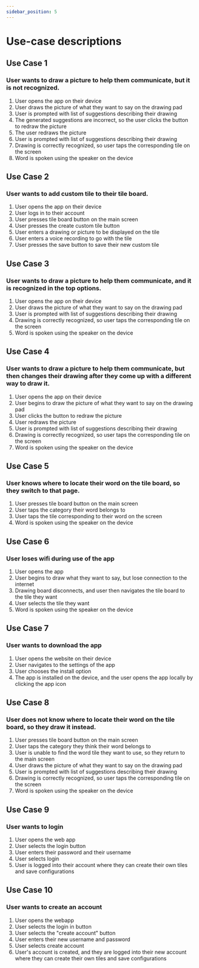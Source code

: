 ```yaml
---
sidebar_position: 5
---
```


# Use-case descriptions

## Use Case 1
### User wants to draw a picture to help them communicate, but it is not recognized.
1. User opens the app on their device
2. User draws the picture of what they want to say on the drawing pad
3. User is prompted with list of suggestions describing their drawing
4. The generated suggestions are incorrect, so the user clicks the button to redraw the picture
5. The user redraws the picture
6. User is prompted with list of suggestions describing their drawing
7. Drawing is correctly recognized, so user taps the corresponding tile on the screen
8. Word is spoken using the speaker on the device

## Use Case 2
### User wants to add custom tile to their tile board.
1. User opens the app on their device
2. User logs in to their account
3. User presses tile board button on the main screen
4. User presses the create custom tile button
5. User enters a drawing or picture to be displayed on the tile
6. User enters a voice recording to go with the tile
7. User presses the save button to save their new custom tile

## Use Case 3
### User wants to draw a picture to help them communicate, and it is recognized in the top options.
1. User opens the app on their device
2. User draws the picture of what they want to say on the drawing pad
3. User is prompted with list of suggestions describing their drawing
5. Drawing is correctly recognized, so user taps the corresponding tile on the screen
6. Word is spoken using the speaker on the device
 
## Use Case 4
### User wants to draw a picture to help them communicate, but then changes their drawing after they come up with a different way to draw it.
1. User opens the app on their device
2. User begins to draw the picture of what they want to say on the drawing pad
3. User clicks the button to redraw the picture
4. User redraws the picture
5. User is prompted with list of suggestions describing their drawing
6. Drawing is correctly recognized, so user taps the corresponding tile on the screen
7. Word is spoken using the speaker on the device
 
## Use Case 5
### User knows where to locate their word on the tile board, so they switch to that page.
1. User presses tile board button on the main screen
2. User taps the category their word belongs to 
3. User taps the tile corresponding to their word on the screen
4. Word is spoken using the speaker on the device

## Use Case 6
### User loses wifi during use of the app
1. User opens the app
2. User begins to draw what they want to say, but lose connection to the internet
3. Drawing board disconnects, and user then navigates the tile board to the tile they want
4. User selects the tile they want
5. Word is spoken using the speaker on the device

## Use Case 7
### User wants to download the app
1. User opens the website on their device
2. User navigates to the settings of the app
3. User chooses the install option
4. The app is installed on the device, and the user opens the app locally by clicking the app icon

## Use Case 8
### User does not know where to locate their word on the tile board, so they draw it instead.
1. User presses tile board button on the main screen
2. User taps the category they think their word belongs to 
3. User is unable to find the word tile they want to use, so they return to the main screen
4. User draws the picture of what they want to say on the drawing pad
5. User is prompted with list of suggestions describing their drawing
6. Drawing is correctly recognized, so user taps the corresponding tile on the screen
7. Word is spoken using the speaker on the device

## Use Case 9
### User wants to login
1. User opens the web app
2. User selects the login button
3. User enters their password and their username
4. User selects login
5. User is logged into their account where they can create their own tiles and save configurations

## Use Case 10
### User wants to create an account
1. User opens the webapp
2. User selects the login in button
3. User selects the "create account" button
4. User enters their new username and password
5. User selects create account
6. User's account is created, and they are logged into their new account where they can create their own tiles and save configurations